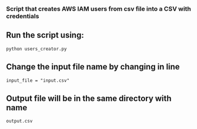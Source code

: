 ### Script that creates AWS IAM users from csv file into a CSV with credentials

## Run the script using:
`python users_creator.py`
## Change the input file name by changing in line
`input_file = "input.csv" `

## Output file will be in the same directory with name
` output.csv `
